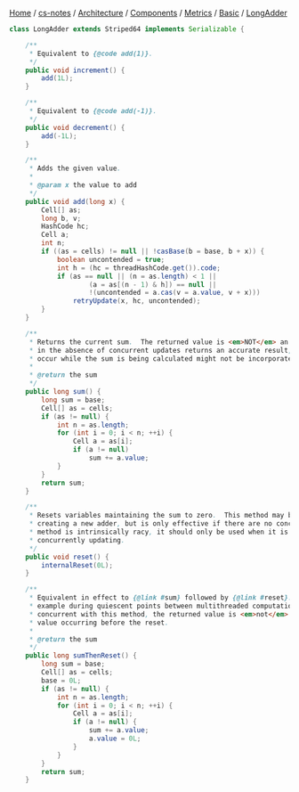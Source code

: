 [Home](https://mengxianbin.github.io) /
[cs-notes](https://mengxianbin.github.io/cs-notes/site) /
[Architecture](https://mengxianbin.github.io/cs-notes/site/Architecture) /
[Components](https://mengxianbin.github.io/cs-notes/site/Architecture/Components) /
[Metrics](https://mengxianbin.github.io/cs-notes/site/Architecture/Components/Metrics) /
[Basic](https://mengxianbin.github.io/cs-notes/site/Architecture/Components/Metrics/Basic) /
[LongAdder](https://mengxianbin.github.io/cs-notes/site/Architecture/Components/Metrics/Basic/LongAdder)

```java
class LongAdder extends Striped64 implements Serializable {
```

```java
    /**
     * Equivalent to {@code add(1)}.
     */
    public void increment() {
        add(1L);
    }

    /**
     * Equivalent to {@code add(-1)}.
     */
    public void decrement() {
        add(-1L);
    }
```

```java
    /**
     * Adds the given value.
     *
     * @param x the value to add
     */
    public void add(long x) {
        Cell[] as;
        long b, v;
        HashCode hc;
        Cell a;
        int n;
        if ((as = cells) != null || !casBase(b = base, b + x)) {
            boolean uncontended = true;
            int h = (hc = threadHashCode.get()).code;
            if (as == null || (n = as.length) < 1 ||
                    (a = as[(n - 1) & h]) == null ||
                    !(uncontended = a.cas(v = a.value, v + x)))
                retryUpdate(x, hc, uncontended);
        }
    }
```

```java
    /**
     * Returns the current sum.  The returned value is <em>NOT</em> an atomic snapshot; invocation
     * in the absence of concurrent updates returns an accurate result, but concurrent updates that
     * occur while the sum is being calculated might not be incorporated.
     *
     * @return the sum
     */
    public long sum() {
        long sum = base;
        Cell[] as = cells;
        if (as != null) {
            int n = as.length;
            for (int i = 0; i < n; ++i) {
                Cell a = as[i];
                if (a != null)
                    sum += a.value;
            }
        }
        return sum;
    }

    /**
     * Resets variables maintaining the sum to zero.  This method may be a useful alternative to
     * creating a new adder, but is only effective if there are no concurrent updates.  Because this
     * method is intrinsically racy, it should only be used when it is known that no threads are
     * concurrently updating.
     */
    public void reset() {
        internalReset(0L);
    }

    /**
     * Equivalent in effect to {@link #sum} followed by {@link #reset}. This method may apply for
     * example during quiescent points between multithreaded computations.  If there are updates
     * concurrent with this method, the returned value is <em>not</em> guaranteed to be the final
     * value occurring before the reset.
     *
     * @return the sum
     */
    public long sumThenReset() {
        long sum = base;
        Cell[] as = cells;
        base = 0L;
        if (as != null) {
            int n = as.length;
            for (int i = 0; i < n; ++i) {
                Cell a = as[i];
                if (a != null) {
                    sum += a.value;
                    a.value = 0L;
                }
            }
        }
        return sum;
    }
```
